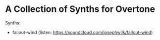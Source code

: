# A Collection of Synths for Overtone

Synths:

 * fallout-wind (listen: https://soundcloud.com/josephwilk/fallout-wind)
